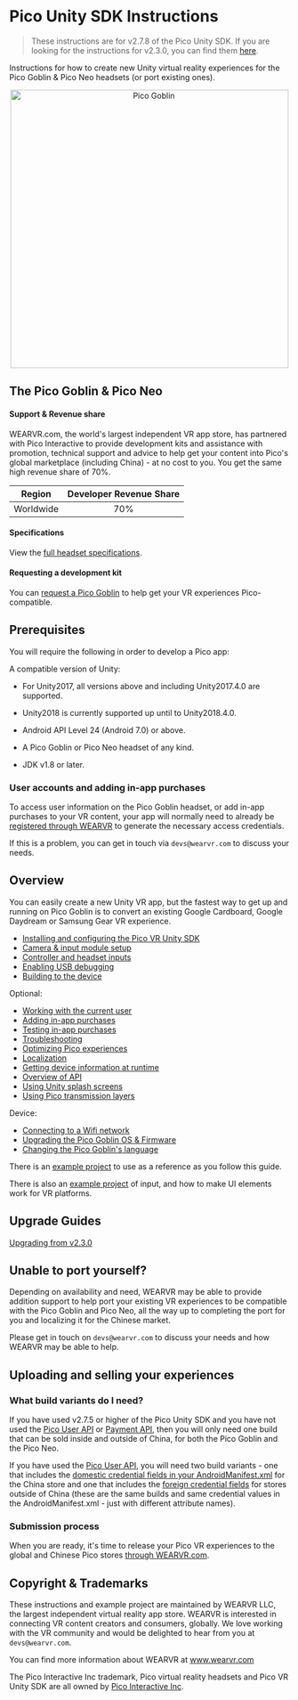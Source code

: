 # Pico Unity SDK Instructions

> These instructions are for v2.7.8 of the Pico Unity SDK. If you are looking for the instructions for v2.3.0, you can find them [here](https://github.com/wearvr/pico-vr-unity-sdk-instructions/tree/v2.3.0).

Instructions for how to create new Unity virtual reality experiences for the Pico Goblin & Pico Neo headsets (or port existing ones).

<p align="center">
  <img alt="Pico Goblin" width="500px" src="/docs/assets/Pico.svg">
</p>

## The Pico Goblin & Pico Neo

#### Support & Revenue share

WEARVR.com, the world's largest independent VR app store, has partnered with Pico Interactive to provide development kits and assistance with promotion, technical support and advice to help get your content into Pico's global marketplace (including China) - at no cost to you. You get the same high revenue share of 70%.

| Region | Developer Revenue Share |
| :---: | :----: |
| Worldwide | 70% |

#### Specifications

View the [full headset specifications](https://www.wearvr.com/developer-center/devices/pico).

#### Requesting a development kit

You can [request a Pico Goblin](/docs/pico-development-kit.md) to help get your VR experiences Pico-compatible.

## Prerequisites

You will require the following in order to develop a Pico app:

A compatible version of Unity:

* For Unity2017, all versions above and including Unity2017.4.0 are supported. 
* Unity2018 is currently supported up until to Unity2018.4.0.

* Android API Level 24 (Android 7.0) or above.
* A Pico Goblin or Pico Neo headset of any kind.
* JDK v1.8 or later.

### User accounts and adding in-app purchases

To access user information on the Pico Goblin headset, or add in-app purchases to your VR content, your app will normally need to already be [registered through WEARVR](https://users.wearvr.com/apps) to generate the necessary access credentials.

If this is a problem, you can get in touch via `devs@wearvr.com` to discuss your needs.

## Overview

You can easily create a new Unity VR app, but the fastest way to get up and running on Pico Goblin is to convert an existing Google Cardboard, Google Daydream or Samsung Gear VR experience.

* [Installing and configuring the Pico VR Unity SDK](/docs/pico-vr-unity-sdk-installation.md)
* [Camera & input module setup](/docs/pico-vr-camera-setup.md)
* [Controller and headset inputs](/docs/pico-goblin-and-neo-controllers.md)
* [Enabling USB debugging](/docs/pico-goblin-developer-mode-usb-debugging.md)
* [Building to the device](/docs/building-to-pico-goblin.md)

Optional:

* [Working with the current user](/docs/pico-payment-sdk-user-management.md)
* [Adding in-app purchases](/docs/pico-payment-sdk-in-app-purchases.md)
* [Testing in-app purchases](/docs/testing-in-app-purchases.md)
* [Troubleshooting](/docs/troubleshooting.md)
* [Optimizing Pico experiences](/docs/optimizing-pico-experiences.md)
* [Localization](/docs/pico-unity-localization.md)
* [Getting device information at runtime](/docs/getting-device-information-at-runtime.md)
* [Overview of API](/docs/api-overview.md)
* [Using Unity splash screens](/docs/using-unity-splash-screens.md)
* [Using Pico transmission layers](/docs/compositor-layers.md)

Device:

* [Connecting to a Wifi network](/docs/connecting-to-a-wifi-network.md)
* [Upgrading the Pico Goblin OS & Firmware](/docs/upgrading-pico-goblin-operating-system-firmware.md)
* [Changing the Pico Goblin's language](/docs/changing-pico-goblins-language-setting.md)

There is an [example project](examples/PicoUnityVRSDKExample/Readme.md) to use as a reference as you follow this guide.

There is also an [example project](examples/input%20test/Readme.md) of input, and how to make UI elements work for VR platforms.

## Upgrade Guides

[Upgrading from v2.3.0](/docs/upgrading/upgrading-from-v2-3-0-to-v2-7-4.md)

## Unable to port yourself?

Depending on availability and need, WEARVR may be able to provide addition support to help port your existing VR experiences to be compatible with the Pico Goblin and Pico Neo, all the way up to completing the port for you and localizing it for the Chinese market.

Please get in touch on `devs@wearvr.com` to discuss your needs and how WEARVR may be able to help.

## Uploading and selling your experiences

### What build variants do I need?

If you have used v2.7.5 or higher of the Pico Unity SDK and you have not used the [Pico User API](/docs/pico-payment-sdk-user-management.md) or [Payment API](/docs/pico-payment-sdk-in-app-purchases.md), then you will only need one build that can be sold inside and outside of China, for both the Pico Goblin and the Pico Neo.

If you have used the [Pico User API](/docs/pico-payment-sdk-user-management.md), you will need two build variants - one that includes the [domestic credential fields in your AndroidManifest.xml](/docs/pico-payment-sdk-user-management.md#credentials#domestic-values-inside-china) for the China store and one that includes the [foreign credential fields](/docs/pico-payment-sdk-user-management.md#credentials#foreign-values-outside-china) for stores outside of China (these are the same builds and same credential values in the AndroidManifest.xml - just with different attribute names).

### Submission process

When you are ready, it's time to release your Pico VR experiences to the global and Chinese Pico stores [through WEARVR.com](https://users.wearvr.com/apps).

## Copyright & Trademarks

These instructions and example project are maintained by WEARVR LLC, the largest independent virtual reality app store. WEARVR is interested in connecting VR content creators and consumers, globally. We love working with the VR community and would be delighted to hear from you at `devs@wearvr.com`.

You can find more information about WEARVR at www.wearvr.com

The Pico Interactive Inc trademark, Pico virtual reality headsets and Pico VR Unity SDK are all owned by [Pico Interactive Inc](https://www.pico-interactive.com/).

